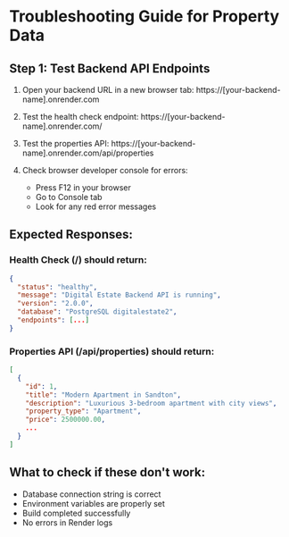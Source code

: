 # Troubleshooting Guide for Property Data

## Step 1: Test Backend API Endpoints

1. Open your backend URL in a new browser tab:
   https://[your-backend-name].onrender.com

2. Test the health check endpoint:
   https://[your-backend-name].onrender.com/

3. Test the properties API:
   https://[your-backend-name].onrender.com/api/properties

4. Check browser developer console for errors:
   - Press F12 in your browser
   - Go to Console tab
   - Look for any red error messages

## Expected Responses:

### Health Check (/) should return:
```json
{
  "status": "healthy",
  "message": "Digital Estate Backend API is running",
  "version": "2.0.0",
  "database": "PostgreSQL digitalestate2",
  "endpoints": [...]
}
```

### Properties API (/api/properties) should return:
```json
[
  {
    "id": 1,
    "title": "Modern Apartment in Sandton",
    "description": "Luxurious 3-bedroom apartment with city views",
    "property_type": "Apartment",
    "price": 2500000.00,
    ...
  }
]
```

## What to check if these don't work:
- Database connection string is correct
- Environment variables are properly set
- Build completed successfully
- No errors in Render logs
